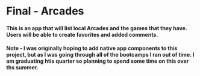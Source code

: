 # Final - Arcades 

#### This is an app that will list local Arcades and the games that they have.  Users will be able to create favorites and added comments.  

#### Note - I was originally hoping to add native app components to this project, but as I was going through all of the bootcamps I ran out of time.  I am graduating htis quarter so planning to spend some time on this over ths summer.
